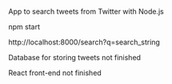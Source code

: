 App to search tweets from Twitter with Node.js

npm start

http://localhost:8000/search?q=search_string

Database for storing tweets not finished

React front-end not finished
